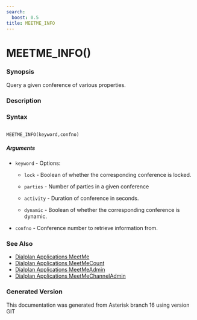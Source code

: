 ```yaml
---
search:
  boost: 0.5
title: MEETME_INFO
---
```


# MEETME_INFO()

### Synopsis

Query a given conference of various properties.

### Description


### Syntax


```

MEETME_INFO(keyword,confno)
```
##### Arguments


* `keyword` - Options:<br>

    * `lock` - Boolean of whether the corresponding conference is locked.<br>

    * `parties` - Number of parties in a given conference<br>

    * `activity` - Duration of conference in seconds.<br>

    * `dynamic` - Boolean of whether the corresponding conference is dynamic.<br>

* `confno` - Conference number to retrieve information from.<br>

### See Also

* [Dialplan Applications MeetMe](/Asterisk_16_Documentation/API_Documentation/Dialplan_Applications/MeetMe)
* [Dialplan Applications MeetMeCount](/Asterisk_16_Documentation/API_Documentation/Dialplan_Applications/MeetMeCount)
* [Dialplan Applications MeetMeAdmin](/Asterisk_16_Documentation/API_Documentation/Dialplan_Applications/MeetMeAdmin)
* [Dialplan Applications MeetMeChannelAdmin](/Asterisk_16_Documentation/API_Documentation/Dialplan_Applications/MeetMeChannelAdmin)


### Generated Version

This documentation was generated from Asterisk branch 16 using version GIT 